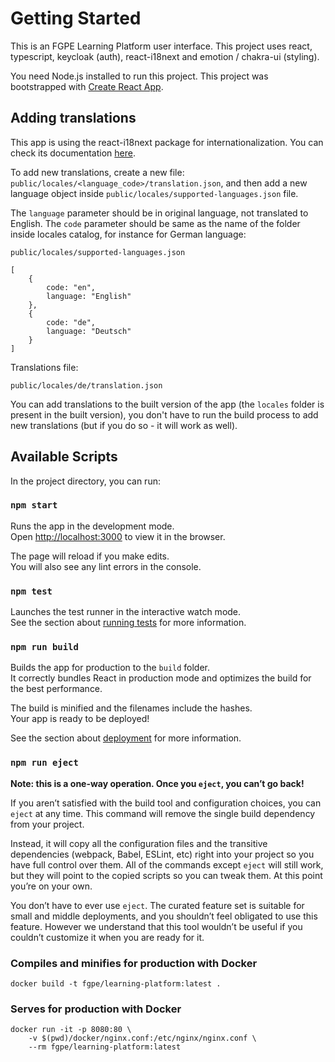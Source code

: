 # Getting Started

This is an FGPE Learning Platform user interface. This project uses react, typescript, keycloak (auth), react-i18next and emotion / chakra-ui (styling).

You need Node.js installed to run this project.
This project was bootstrapped with [Create React App](https://github.com/facebook/create-react-app).

## Adding translations

This app is using the react-i18next package for internationalization.
You can check its documentation [here](https://react.i18next.com/).

To add new translations, create a new file: `public/locales/<language_code>/translation.json`, and then add a new language object inside `public/locales/supported-languages.json` file.

The `language` parameter should be in original language, not translated to English. The `code` parameter should be same as the name of the folder inside locales catalog, for instance for German language:

`public/locales/supported-languages.json`

```
[
    {
        code: "en",
        language: "English"
    },
    {
        code: "de",
        language: "Deutsch"
    }
]
```

Translations file:

```
public/locales/de/translation.json
```

You can add translations to the built version of the app (the `locales` folder is present in the built version), you don't have to run the build process to add new translations (but if you do so - it will work as well).

## Available Scripts

In the project directory, you can run:

### `npm start`

Runs the app in the development mode.\
Open [http://localhost:3000](http://localhost:3000) to view it in the browser.

The page will reload if you make edits.\
You will also see any lint errors in the console.

### `npm test`

Launches the test runner in the interactive watch mode.\
See the section about [running tests](https://facebook.github.io/create-react-app/docs/running-tests) for more information.

### `npm run build`

Builds the app for production to the `build` folder.\
It correctly bundles React in production mode and optimizes the build for the best performance.

The build is minified and the filenames include the hashes.\
Your app is ready to be deployed!

See the section about [deployment](https://facebook.github.io/create-react-app/docs/deployment) for more information.

### `npm run eject`

**Note: this is a one-way operation. Once you `eject`, you can’t go back!**

If you aren’t satisfied with the build tool and configuration choices, you can `eject` at any time. This command will remove the single build dependency from your project.

Instead, it will copy all the configuration files and the transitive dependencies (webpack, Babel, ESLint, etc) right into your project so you have full control over them. All of the commands except `eject` will still work, but they will point to the copied scripts so you can tweak them. At this point you’re on your own.

You don’t have to ever use `eject`. The curated feature set is suitable for small and middle deployments, and you shouldn’t feel obligated to use this feature. However we understand that this tool wouldn’t be useful if you couldn’t customize it when you are ready for it.

### Compiles and minifies for production with Docker

```
docker build -t fgpe/learning-platform:latest .
```

### Serves for production with Docker

```
docker run -it -p 8080:80 \
    -v $(pwd)/docker/nginx.conf:/etc/nginx/nginx.conf \
    --rm fgpe/learning-platform:latest
```
